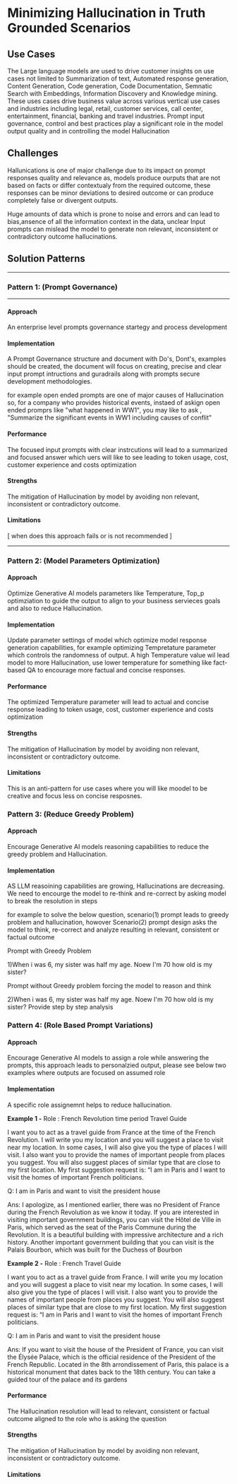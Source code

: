 # Minimizing Hallucination in Truth Grounded Scenarios

## Use Cases



The Large language models are used to drive customer insights on use cases not limited to Summarization of text, Automated response generation, Content Generation, Code generation, Code Documentation, Semnatic Search with Embeddings, Information Discovery and Knowledge mining. These uses cases drive business value across various vertical use cases and industries including legal, retail, customer services, call center, entertainment, financial, banking and travel industries. 
Prompt input governance, control and best practices play a significant role in the model output quality and in controlling the model Hallucination

## Challenges

Hallunications is one of major challenge due to its impact on prompt responses quality and relevance as, models produce ourputs that are not based on facts or differ contextualy from the required outcome, these responses can be minor deviations to desired outcome or can produce completely false or divergent outputs.

Huge amounts of data which is prone to noise and errors and can lead to bias,ansence of all the information context in the data, unclear Input prompts can  mislead the model to generate non relevant, inconsistent or contradictory outcome hallucinations.


## Solution Patterns

---
### Pattern 1: (Prompt Governance)
---
#### Approach


An enterprise level prompts governance startegy and process development

#### Implementation

A Prompt Governance structure and document with Do's, Dont's, examples should be created, the document will focus on creating, precise and clear input prompt intructions and guradrails along with prompts secure development methodologies.

for example open ended prompts are one of major causes of Hallucination so, for a company who provides historical events, instaed of askign open ended promprs like "what happened in WW1", you may like to ask , "Summarize the significant events in WW1 including causes of conflit"


#### Performance

The focused input prompts with clear instrcutions will lead to a summarized and focused answer which uers will like to see leading to token usage, cost, customer experience and costs optimization

#### Strengths

The mitigation of Hallucination by model by avoiding  non relevant, inconsistent or contradictory outcome.

#### Limitations

[ when does this approach fails or is not recommended ]

---
### Pattern 2: (Model Parameters Optimization)
#### Approach

Optimize Generative AI models parameters like Temperature, Top_p optimziation to guide the output to align to your business servieces goals and also to reduce Hallucination. 
#### Implementation

Update parameter settings of model which optimize model response generation capabilities, for example optimizing Tempretature parameter which controls the randomness of output. 
A high Temperature value wil lead model to more Hallucination, use lower temperature for something like fact-based QA to encourage more factual and concise responses. 

#### Performance

The optimized Temperature parameter will lead to actual and concise response leading to token usage, cost, customer experience and costs optimization

#### Strengths

The mitigation of Hallucination by model by avoiding  non relevant, inconsistent or contradictory outcome.

#### Limitations

This is an anti-pattern for use cases where you will like moodel to be creative and focus less on concise resposnes.

### Pattern 3: (Reduce Greedy Problem)
#### Approach

Encourage Generative AI models reasoning capabilities to reduce the greedy problem and Hallucination. 

#### Implementation

AS LLM reasoining capabilities are growing, Hallucinations are decreasing. We need to encourge the model to re-think and re-correct by asking model to break the resolution in steps

for example to solve the below question, scenario(1) prompt leads to greedy problem and hallucination, howover Scenario(2) prompt design asks the model to think, re-correct and analyze resulting in relevant, consistent or factual outcome

Prompt with Greedy Problem

1)When i was 6, my sister was half my age. Noew I'm 70 how old is my sister?

Prompt without Greedy problem forcing the model to reason and think

2)When i was 6, my sister was half my age. Noew I'm 70 how old is my sister? Provide step by step analysis

 ### Pattern 4: (Role Based Prompt Variations)
#### Approach

Encourage Generative AI models to assign a role while answering the prompts, this approach leads to personalzied output, please see below two examples where outputs are focused on assumed role

#### Implementation

A specific role assignemnt helps to reduce hallucination. 

**Example 1 -**
Role : French Revolution time period Travel Guide

I want you to act as a travel guide from France at the time of the French Revolution. I will write you my location and you will suggest a place to visit near my location. In some cases, I will also give you the type of places I will visit. I also want you to provide the names of important people from places you suggest. You will also suggest places of similar type that are close to my first location. My first suggestion request is: “I am in Paris and I want to visit the homes of important French politicians.


Q:   I am in Paris and want to visit the president house

Ans: I apologize, as I mentioned earlier, there was no President of France during the French Revolution as we know it today. If you are interested in visiting important government buildings, you can visit the Hôtel de Ville in Paris, which served as the seat of the Paris Commune during the Revolution. It is a beautiful building with impressive architecture and a rich history. Another important government building that you can visit is the Palais Bourbon, which was built for the Duchess of Bourbon

**Example 2 -**
Role : French Travel Guide

I want you to act as a travel guide from France. I will write you my location and you will suggest a place to visit near my location. In some cases, I will also give you the type of places I will visit. I also want you to provide the names of important people from places you suggest. You will also suggest places of similar type that are close to my first location. My first suggestion request is: “I am in Paris and I want to visit the homes of important French politicians.


Q:    I am in Paris and want to visit the president house

Ans:  If you want to visit the house of the President of France, you can visit the Élysée Palace, which is the official residence of the President of the French Republic. Located in the 8th arrondissement of Paris, this palace is a historical monument that dates back to the 18th century. You can take a guided tour of the palace and its gardens

#### Performance

The Hallucination resolution will lead to relevant, consistent or factual outcome aligned to the role who is asking the question

#### Strengths

The mitigation of Hallucination by model by avoiding  non relevant, inconsistent or contradictory outcome.

#### Limitations


